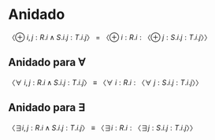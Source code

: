 # Anidado 
$〈⊕\ i, j : R.i ∧ S.i.j : T.i.j 〉 = 〈⊕\ i : R.i : 〈⊕\ j : S.i.j : T.i.j 〉 〉$

## Anidado para $∀$ 
$〈 ∀\ i, j : R.i ∧ S.i.j : T.i.j 〉 ≡ 〈 ∀\ i : R.i : 〈 ∀\ j : S.i.j : T.i.j 〉 〉$
## Anidado para $∃$
$〈 ∃ i, j : R.i ∧ S.i.j : T.i.j 〉 ≡ 〈 ∃ i : R.i : 〈 ∃ j : S.i.j : T.i.j 〉 〉$
